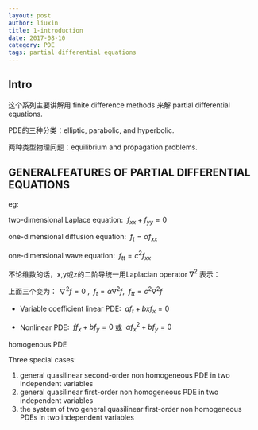 ```yaml
---
layout: post
author: liuxin
title: 1-introduction
date: 2017-08-10
category: PDE
tags: partial differential equations 
---
```


## Intro
这个系列主要讲解用 finite difference methods 来解 partial differential equations.

PDE的三种分类：elliptic, parabolic, and hyperbolic.

两种类型物理问题：equilibrium and propagation problems.

## GENERALFEATURES OF PARTIAL DIFFERENTIAL EQUATIONS 
eg:

two-dimensional Laplace equation:  $\ f_{xx} + f_{yy} = 0$

one-dimensional diffusion equation: $\ f_t = \alpha f_{xx}$

one-dimensional wave equation: $\ f_{tt} = c^2 f_{xx}$

不论维数的话，x,y或z的二阶导统一用Laplacian operator $\nabla^2$ 表示：

上面三个变为：$\ \nabla^2 f = 0$ , $\  f_t = \alpha \nabla^2 f$, $\ f_{tt} = c^2 \nabla^2 f$

* Variable coefficient linear PDE: $\ af_t + bxf_x = 0$

* Nonlinear PDE: $\ ff_x + bf_y = 0$ 或 $\ \alpha f_x^2 + b f_y = 0$

homogenous PDE


Three special cases:
1. general quasilinear second-order non homogeneous PDE in two independent variables
2. general quasilinear first-order non homogeneous PDE in two independent variables
3. the system of two general quasilinear first-order non homogeneous PDEs in two independent variables


